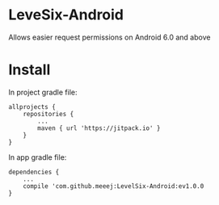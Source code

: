 # LeveSix-Android
Allows easier request permissions on Android 6.0 and above

# Install
In project gradle file:
```
allprojects {
    repositories {
        ...
        maven { url 'https://jitpack.io' }
    }
}
```

In app gradle file:
```
dependencies {
    ...
    compile 'com.github.meeej:LevelSix-Android:ev1.0.0
}
```

